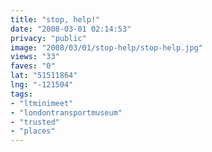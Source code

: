 ```yaml
---
title: "stop, help!"
date: "2008-03-01 02:14:53"
privacy: "public"
image: "2008/03/01/stop-help/stop-help.jpg"
views: "33"
faves: "0"
lat: "51511864"
lng: "-121504"
tags:
- "ltminimeet"
- "londontransportmuseum"
- "trusted"
- "places"
---
```


